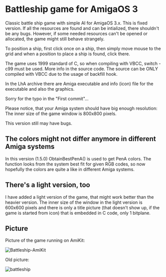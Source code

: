 # Battleship game for AmigaOS 3

Classic battle ship game with simple AI for AmigaOS 3.x. This is fixed version. If all the resources are found and can be intialized, there shouldn't be any bugs. However, if some needed resources can't be opened or allocated, the game might still behave strangely.

To position a ship, first click once on a ship, then simply move mouse to the grid and when a position to place a ship is found, click there.

The game uses 1999 standard of C, so when compiling with VBCC, switch -c99 must be used.
More info in the source code. The source can be ONLY compiled with VBCC due to the usage of backfill hook.

In the LhA archive there are Amiga executable and info (icon) file for the executable and also the graphics.

Sorry for the typo in the "First commit"...

Please notice, that your Amiga system should have big enough resolution: The inner size of the game window is 800x800 pixels.

This version still may have bugs.

## The colors might not differ anymore in different Amiga systems

In this version (1.5.0) ObtainBestPenA() is used to get PenA colors.
The function looks from the system best fit for given RGB codes, so now hopefully the colors are quite a like in different Amiga systems.

## There's a light version, too

I have added a light version of the game, that might work better than the heavier version. The inner size of the window in the light version is 600x600 pixels and there is only a title picture (that doesn't show up, if the game is started from icon) that is embedded in C code, only 1 bitplane.

## Picture

Picture of the game running on AmiKit:

![Battleship-AmiKit](https://github.com/user-attachments/assets/a24e5642-8173-49a6-b762-2a37f5888b8a)


Old picture:

![battleship](https://github.com/user-attachments/assets/dda534e7-5f5f-4d0e-9887-93ce49e793a5)


